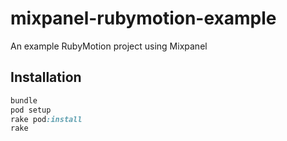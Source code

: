 mixpanel-rubymotion-example
===========================

An example RubyMotion project using Mixpanel

## Installation

```ruby
bundle
pod setup
rake pod:install
rake
```
